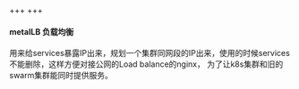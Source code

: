 +++
+++

#### metalLB 负载均衡

用来给services暴露IP出来，规划一个集群同网段的IP出来，使用的时候services不能删除，这样方便对接公网的Load balance的nginx，
为了让k8s集群和旧的swarm集群能同时提供服务。
